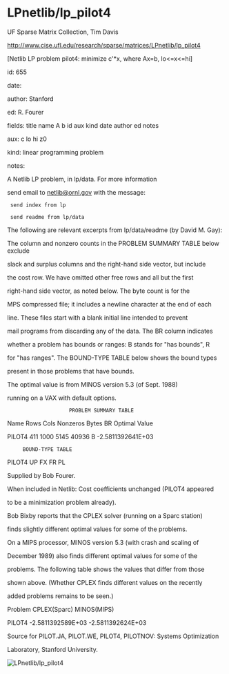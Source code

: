 # LPnetlib/lp_pilot4

 UF Sparse Matrix Collection, Tim Davis

 http://www.cise.ufl.edu/research/sparse/matrices/LPnetlib/lp_pilot4

 [Netlib LP problem pilot4: minimize c'*x, where Ax=b, lo<=x<=hi]

 id: 655

 date: 

 author: Stanford

 ed: R. Fourer

 fields: title name A b id aux kind date author ed notes

 aux: c lo hi z0

 kind: linear programming problem

 notes:

 A Netlib LP problem, in lp/data.  For more information                    

 send email to netlib@ornl.gov with the message:                           

                                                                           

 	 send index from lp                                                      

 	 send readme from lp/data                                                

                                                                           

 The following are relevant excerpts from lp/data/readme (by David M. Gay):

                                                                           

 The column and nonzero counts in the PROBLEM SUMMARY TABLE below exclude  

 slack and surplus columns and the right-hand side vector, but include     

 the cost row.  We have omitted other free rows and all but the first      

 right-hand side vector, as noted below.  The byte count is for the        

 MPS compressed file; it includes a newline character at the end of each   

 line.  These files start with a blank initial line intended to prevent    

 mail programs from discarding any of the data.  The BR column indicates   

 whether a problem has bounds or ranges:  B stands for "has bounds", R     

 for "has ranges".  The BOUND-TYPE TABLE below shows the bound types       

 present in those problems that have bounds.                               

                                                                           

 The optimal value is from MINOS version 5.3 (of Sept. 1988)               

 running on a VAX with default options.                                    

                                                                           

                        PROBLEM SUMMARY TABLE                              

                                                                           

 Name       Rows   Cols   Nonzeros    Bytes  BR      Optimal Value         

 PILOT4      411   1000     5145      40936  B    -2.5811392641E+03        

                                                                           

         BOUND-TYPE TABLE                                                  

 PILOT4     UP    FX FR PL                                                 

                                                                           

 Supplied by Bob Fourer.                                                   

 When included in Netlib: Cost coefficients unchanged (PILOT4 appeared     

 to be a minimization problem already).                                    

                                                                           

 Bob Bixby reports that the CPLEX solver (running on a Sparc station)      

 finds slightly different optimal values for some of the problems.         

 On a MIPS processor, MINOS version 5.3 (with crash and scaling of         

 December 1989) also finds different optimal values for some of the        

 problems.  The following table shows the values that differ from those    

 shown above.  (Whether CPLEX finds different values on the recently       

 added problems remains to be seen.)                                       

                                                                           

 Problem        CPLEX(Sparc)          MINOS(MIPS)                          

 PILOT4      -2.5811392589E+03    -2.5811392624E+03                        

                                                                           

 Source for PILOT.JA, PILOT.WE, PILOT4, PILOTNOV: Systems Optimization     

 Laboratory, Stanford University.                                          

![LPnetlib/lp_pilot4](http://www2.research.att.com/~yifanhu/GALLERY/GRAPHS/GIF_SMALL/LPnetlib@lp_pilot4.gif)